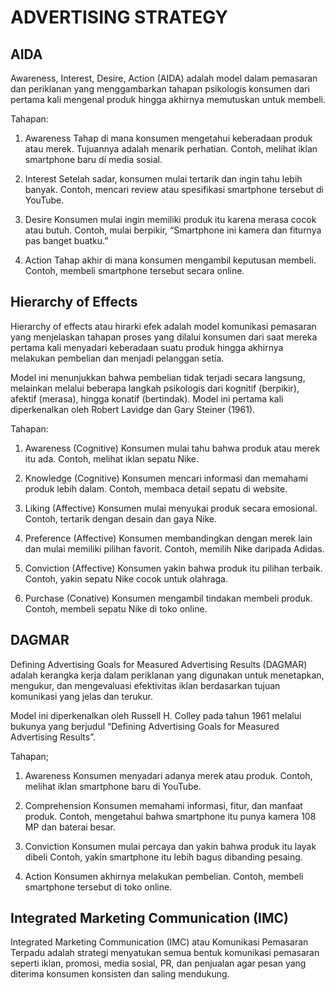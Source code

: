 # ADVERTISING STRATEGY

## AIDA

Awareness, Interest, Desire, Action (AIDA) adalah model dalam pemasaran dan periklanan yang menggambarkan tahapan psikologis konsumen dari pertama kali mengenal produk hingga akhirnya memutuskan untuk membeli.

Tahapan:

1. Awareness
Tahap di mana konsumen mengetahui keberadaan produk atau merek.
Tujuannya adalah menarik perhatian. Contoh, melihat iklan smartphone baru di media sosial.

2. Interest
Setelah sadar, konsumen mulai tertarik dan ingin tahu lebih banyak. Contoh, mencari review atau spesifikasi smartphone tersebut di YouTube.

3. Desire
Konsumen mulai ingin memiliki produk itu karena merasa cocok atau butuh. Contoh, mulai berpikir, “Smartphone ini kamera dan fiturnya pas banget buatku.”

4. Action
Tahap akhir di mana konsumen mengambil keputusan membeli. Contoh, membeli smartphone tersebut secara online.

## Hierarchy of Effects

Hierarchy of effects atau hirarki efek adalah model komunikasi pemasaran yang menjelaskan tahapan proses yang dilalui konsumen dari saat mereka pertama kali menyadari keberadaan suatu produk hingga akhirnya melakukan pembelian dan menjadi pelanggan setia.

Model ini menunjukkan bahwa pembelian tidak terjadi secara langsung, melainkan melalui beberapa langkah psikologis dari kognitif (berpikir), afektif (merasa), hingga konatif (bertindak). Model ini pertama kali diperkenalkan oleh Robert Lavidge dan Gary Steiner (1961).

Tahapan:

1. Awareness (Cognitive)
Konsumen mulai tahu bahwa produk atau merek itu ada. Contoh, melihat iklan sepatu Nike.

2. Knowledge (Cognitive)
Konsumen mencari informasi dan memahami produk lebih dalam. Contoh, membaca detail sepatu di website.

3. Liking (Affective)
Konsumen mulai menyukai produk secara emosional. Contoh, tertarik dengan desain dan gaya Nike.

4. Preference (Affective)
Konsumen membandingkan dengan merek lain dan mulai memiliki pilihan favorit. Contoh, memilih Nike daripada Adidas.

5. Conviction (Affective)
Konsumen yakin bahwa produk itu pilihan terbaik. Contoh, yakin sepatu Nike cocok untuk olahraga.

6. Purchase (Conative)
Konsumen mengambil tindakan membeli produk. Contoh, membeli sepatu Nike di toko online.

## DAGMAR

Defining Advertising Goals for Measured Advertising Results (DAGMAR) adalah kerangka kerja dalam periklanan yang digunakan untuk menetapkan, mengukur, dan mengevaluasi efektivitas iklan berdasarkan tujuan komunikasi yang jelas dan terukur.

Model ini diperkenalkan oleh Russell H. Colley pada tahun 1961 melalui bukunya yang berjudul “Defining Advertising Goals for Measured Advertising Results”.

Tahapan;

1. Awareness
Konsumen menyadari adanya merek atau produk. Contoh, melihat iklan smartphone baru di YouTube.

2. Comprehension
Konsumen memahami informasi, fitur, dan manfaat produk. Contoh, mengetahui bahwa smartphone itu punya kamera 108 MP dan baterai besar.

3. Conviction
Konsumen mulai percaya dan yakin bahwa produk itu layak dibeli Contoh, yakin smartphone itu lebih bagus dibanding pesaing.

4. Action
Konsumen akhirnya melakukan pembelian. Contoh, membeli smartphone tersebut di toko online.

## Integrated Marketing Communication (IMC)

Integrated Marketing Communication (IMC) atau Komunikasi Pemasaran Terpadu adalah strategi menyatukan semua bentuk komunikasi pemasaran seperti iklan, promosi, media sosial, PR, dan penjualan agar pesan yang diterima konsumen konsisten dan saling mendukung.